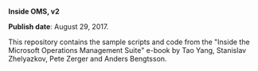 **Inside OMS, v2**

**Publish date**: August 29, 2017.

This repository contains the sample scripts and code from the "Inside the Microsoft Operations Management Suite" e-book by Tao Yang, Stanislav Zhelyazkov, Pete Zerger and Anders Bengtsson.